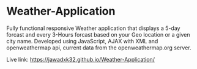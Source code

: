 # Weather-Application
Fully functional responsive Weather application that displays a 5-day forcast and every 3-Hours forcast based on your Geo location or a given city name. Developed using JavaScript, AJAX with XML and openweathermap api, current data from the openweathermap.org server.

Live link: https://jawadxk32.github.io/Weather-Application/
